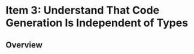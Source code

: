 # Item 3: Understand That Code Generation Is Independent of Types

## Overview


<!-- References -->
